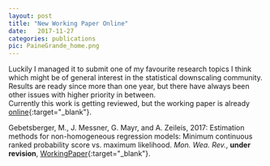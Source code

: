 ```yaml
---
layout: post
title: "New Working Paper Online"
date:   2017-11-27 
categories: publications
pic: PaineGrande_home.png
---
```

Luckily I managed it to submit one of my favourite research topics I think which might be of general interest in the statistical downscaling community. Results are ready since more than one year, but there have always been other issues with higher priority in between.  
Currently this work is getting reviewed, but the working paper is already [online][WP]{:target="_blank"}.


Gebetsberger, M., J. Messner, G. Mayr, and A. Zeileis, 2017: Estimation methods for non-homogeneous
regression models: Minimum continuous ranked probability score vs. maximum likelihood. _Mon. Wea. Rev._, **under revision**, [WorkingPaper][WP]{:target="_blank"}.

[WP]: https://www2.uibk.ac.at/downloads/c4041030/wpaper/2017-23.pdf